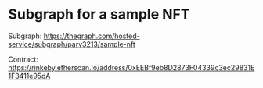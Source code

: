 # Subgraph for a sample NFT

Subgraph: https://thegraph.com/hosted-service/subgraph/parv3213/sample-nft

Contract: https://rinkeby.etherscan.io/address/0xEEBf9eb8D2873F04339c3ec29831E1F3411e95dA